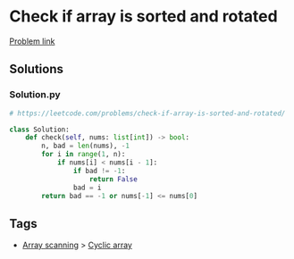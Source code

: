 # Check if array is sorted and rotated

[Problem link](https://leetcode.com/problems/check-if-array-is-sorted-and-rotated/)

## Solutions


### Solution.py
```py
# https://leetcode.com/problems/check-if-array-is-sorted-and-rotated/

class Solution:
    def check(self, nums: list[int]) -> bool:
        n, bad = len(nums), -1
        for i in range(1, n):
            if nums[i] < nums[i - 1]:
                if bad != -1:
                    return False
                bad = i
        return bad == -1 or nums[-1] <= nums[0]
```
## Tags

* [Array scanning](/Collections/array-scanning.md#array-scanning) > [Cyclic array](/Collections/array-scanning.md#cyclic-array)
